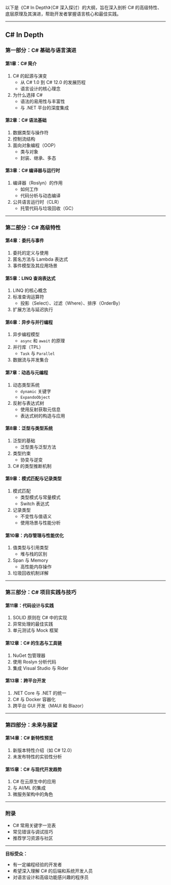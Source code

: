 以下是《C# In Depth》（C# 深入探讨）的大纲，旨在深入剖析 C# 的高级特性、底层原理及其演进，帮助开发者掌握语言核心和最佳实践。

---

## **C# In Depth**
### **第一部分：C# 基础与语言演进**
#### **第1章：C# 简介**
1. C# 的起源与演变
   - 从 C# 1.0 到 C# 12.0 的发展历程
   - 语言设计的核心理念
2. 为什么选择 C#
   - 语法的易用性与丰富性
   - 与 .NET 平台的深度集成

#### **第2章：C# 语法基础**
1. 数据类型与操作符
2. 控制流结构
3. 面向对象编程（OOP）
   - 类与对象
   - 封装、继承、多态

#### **第3章：C# 编译器与运行时**
1. 编译器（Roslyn）的作用
   - 如何工作
   - 代码分析与动态编译
2. 公共语言运行时（CLR）
   - 托管代码与垃圾回收（GC）

---

### **第二部分：C# 高级特性**
#### **第4章：委托与事件**
1. 委托的定义与使用
2. 匿名方法与 Lambda 表达式
3. 事件模型及其应用场景

#### **第5章：LINQ 查询表达式**
1. LINQ 的核心概念
2. 标准查询运算符
   - 投影（Select）、过滤（Where）、排序（OrderBy）
3. 扩展方法与延迟执行

#### **第6章：异步与并行编程**
1. 异步编程模型
   - `async` 和 `await` 的原理
2. 并行库（TPL）
   - `Task` 与 `Parallel`
3. 数据流与并发集合

#### **第7章：动态与元编程**
1. 动态类型系统
   - `dynamic` 关键字
   - `ExpandoObject`
2. 反射与表达式树
   - 使用反射获取元信息
   - 表达式树的构造与应用

#### **第8章：泛型与类型系统**
1. 泛型的基础
   - 泛型类与泛型方法
2. 类型约束
   - 协变与逆变
3. C# 的类型推断机制

#### **第9章：模式匹配与记录类型**
1. 模式匹配
   - 类型模式与常量模式
   - Switch 表达式
2. 记录类型
   - 不变性与值语义
   - 使用场景与性能分析

#### **第10章：内存管理与性能优化**
1. 值类型与引用类型
   - 堆与栈的区别
2. Span 与 Memory
   - 高性能内存操作
3. 垃圾回收机制详解

---

### **第三部分：C# 项目实践与技巧**
#### **第11章：代码设计与实践**
1. SOLID 原则在 C# 中的实现
2. 异常处理的最佳实践
3. 单元测试与 Mock 框架

#### **第12章：C# 的生态与工具链**
1. NuGet 包管理器
2. 使用 Roslyn 分析代码
3. 集成 Visual Studio 与 Rider

#### **第13章：跨平台开发**
1. .NET Core 与 .NET 的统一
2. C# 与 Docker 容器化
3. 跨平台 GUI 开发（MAUI 和 Blazor）

---

### **第四部分：未来与展望**
#### **第14章：C# 新特性预览**
1. 新版本特性介绍（如 C# 12.0）
2. 未发布特性的实验性分析

#### **第15章：C# 与现代开发趋势**
1. C# 在云原生中的应用
2. 与 AI/ML 的集成
3. 微服务架构中的角色

---

### **附录**
- C# 常用关键字一览表
- 常见错误与调试技巧
- 推荐学习资源与社区

---

**目标受众：**
- 有一定编程经验的开发者
- 希望深入理解 C# 的后端和系统开发人员
- 对语言设计和高级功能感兴趣的程序员
